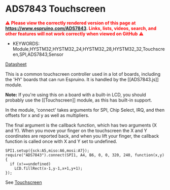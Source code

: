 <!--- Copyright (c) 2013 Gordon Williams, Pur3 Ltd. See the file LICENSE for copying permission. -->
ADS7843 Touchscreen
=================

<span style="color:red">:warning: **Please view the correctly rendered version of this page at https://www.espruino.com/ADS7843. Links, lists, videos, search, and other features will not work correctly when viewed on GitHub** :warning:</span>

* KEYWORDS: Module,HYSTM32,HYSTM32_24,HYSTM32_28,HYSTM32_32,Touchscreen,SPI,ADS7843,Sensor

[Datasheet](/datasheets/ADS7843.pdf)

This is a common touchscreen controller used in a lot of boards, including the 'HY' boards that can run Espruino. It is handled by the [[ADS7843.js]] module.

**Note:** If you're using this on a board with a built-in LCD, you should probably use the [[Touchscreen]] module, as this has built-in support. 

In the module, 'connect' takes arguments for SPI, Chip Select, IRQ, and then offsets for x and y as well as multipliers.

The final argument is the callback function, which has two arguments (X and Y). When you move your finger on the touchscreen the X and Y coordinates are reported back, and when you lift your finger, the callback function is called once with X and Y set to undefined.

```
SPI1.setup({sck:A5,miso:A6,mosi:A7});
require("ADS7843").connect(SPI1, A4, B6, 0, 0, 320, 240, function(x,y) {
  if (x!==undefined)
    LCD.fillRect(x-1,y-1,x+1,y+1);
});
```

See [Touchscreen](Touchscreen)

